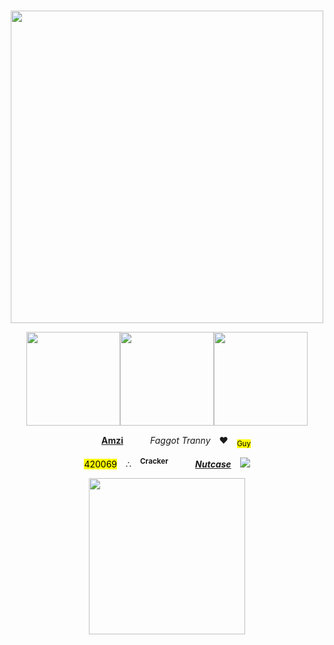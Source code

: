 #
<div align="center"><img src="https://crazyrainbow02.neocities.org/Home/cats3.png" width="500">
<p><img src="https://crazyrainbow02.neocities.org/Home/trotting2.gif" width="150"><img src="https://crazyrainbow02.neocities.org/Home/pony-town-%F0%9F%8C%88%20-%20Crazy%20Rainbow%20_%20RDSONA-fly-blinking-padded-toy190-4x(1).gif" width="150"><img src="https://crazyrainbow02.neocities.org/Home/pony-town-%F0%9F%8C%88%20-%20Crazy%20Rainbow%20_%20RDSONA-boop-blinking-padded-toy190-4x.gif" width="150"></p>
<p><img src="https://gifcity.carrd.co/assets/images/gallery292/2d0ceaec.png?v=e3c0bc0f" width="15"> <b><ins>Amzi</b></ins> <img src="https://pixels.crd.co/assets/images/gallery05/b86cd854.gif?v=29416114" width="15"> <i>Faggot Tranny</i> ♥ <sub><mark>Guy</mark></sub>
<p><mark>420069</mark> ∴ <b><sup>Cracker</sup></b> <img src="https://camo.githubusercontent.com/e7f162b3704056bc18d2fa77a9c1471ae2d760801eb1c9df57f7ad7262151a19/68747470733a2f2f706978656c732e6372642e636f2f6173736574732f696d616765732f67616c6c65727931362f61313066343036632e6769663f763d3239343136313134" width="15"> <i><ins><b>Nutcase</ins></b></ins></i> <img src="https://pixels.crd.co/assets/images/gallery07/1935054d.gif?v=29416114">
<p><img src="https://gifcity.carrd.co/assets/images/gallery38/a91d4f0b.png?v=e3c0bc0f" width="250"></p>
